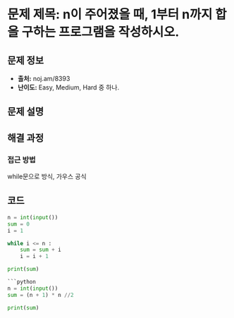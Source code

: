# 문제 제목: n이 주어졌을 때, 1부터 n까지 합을 구하는 프로그램을 작성하시오.

## 문제 정보
- **출처:** noj.am/8393
- **난이도:** Easy, Medium, Hard 중 하나.

## 문제 설명


## 해결 과정

### 접근 방법
while문으로 방식, 가우스 공식
## 코드
```python
n = int(input())
sum = 0
i = 1

while i <= n :
    sum = sum + i
    i = i + 1

print(sum)

```python
n = int(input())
sum = (n + 1) * n //2

print(sum)

